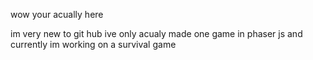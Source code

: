 wow your acually here

im very new to git hub ive only acualy made one game in phaser js and currently im working on a survival game
<!---
blam-man/blam-man is a ✨ special ✨ repository because its `README.md` (this file) appears on your GitHub profile.
You can click the Preview link to take a look at your changes.
--->
